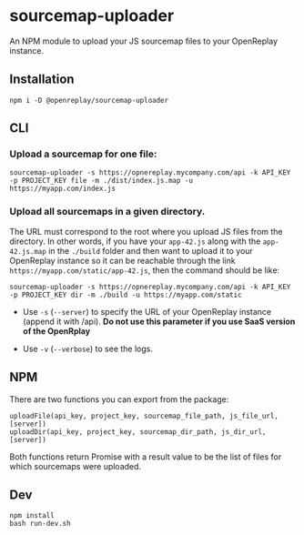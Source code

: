 # sourcemap-uploader

An NPM module to upload your JS sourcemap files to your OpenReplay instance.

## Installation

```
npm i -D @openreplay/sourcemap-uploader
```

## CLI

### Upload a sourcemap for one file:

```
sourcemap-uploader -s https://opnereplay.mycompany.com/api -k API_KEY -p PROJECT_KEY file -m ./dist/index.js.map -u https://myapp.com/index.js
```

### Upload all sourcemaps in a given directory. 
The URL must correspond to the root where you upload JS files from the directory. In other words, if you have your `app-42.js` along with  the `app-42.js.map` in the `./build` folder and then want to upload it to your OpenReplay instance so it can be reachable through the link `https://myapp.com/static/app-42.js`, then the command should be like:

```
sourcemap-uploader -s https://opnereplay.mycompany.com/api -k API_KEY -p PROJECT_KEY dir -m ./build -u https://myapp.com/static
```

- Use `-s` (`--server`) to specify the URL of your OpenReplay instance (append it with /api).
**Do not use this parameter if you use SaaS version of the OpenRplay**

- Use `-v` (`--verbose`) to see the logs.

## NPM

There are two functions you can export from the package:

```
uploadFile(api_key, project_key, sourcemap_file_path, js_file_url, [server])
uploadDir(api_key, project_key, sourcemap_dir_path, js_dir_url, [server])
```

Both functions return Promise with a result value to be the list of files for which sourcemaps were uploaded.

## Dev

```
npm install
bash run-dev.sh
```
